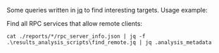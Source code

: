 Some queries written in [jq](https://stedolan.github.io/jq/manual/) to find interesting targets. Usage example:

Find all RPC services that allow remote clients:
```
cat ./reports/*/rpc_server_info.json | jq -f .\results_analysis_scripts\find_remote.jq | jq .analysis_metadata
```